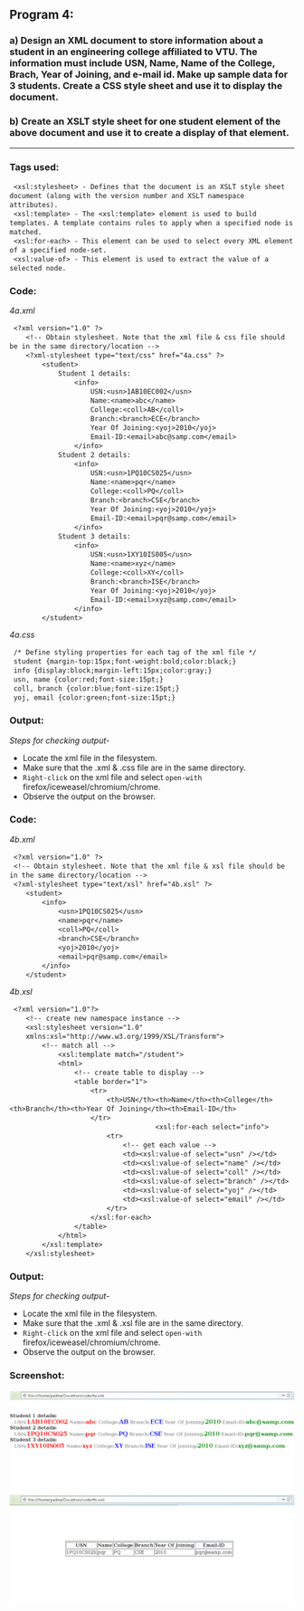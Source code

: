 ## Program 4:
### a) Design an XML document to store information about a student in an engineering college affiliated to VTU. The information must include USN, Name, Name of the College, Brach, Year of Joining, and e-mail id. Make up sample data for 3 students. Create a CSS style sheet and use it to display the document.
### b) Create an XSLT style sheet for one student element of the above document and use it to create a display of that element.
***

### Tags used:
     <xsl:stylesheet> - Defines that the document is an XSLT style sheet document (along with the version number and XSLT namespace attributes).
     <xsl:template> - The <xsl:template> element is used to build templates. A template contains rules to apply when a specified node is matched.
     <xsl:for-each> - This element can be used to select every XML element of a specified node-set.
     <xsl:value-of> - This element is used to extract the value of a selected node.

### Code:
*4a.xml*

     <?xml version="1.0" ?>
     	<!-- Obtain stylesheet. Note that the xml file & css file should be in the same directory/location -->
     	<?xml-stylesheet type="text/css" href="4a.css" ?>
     		<student>
     			Student 1 details:
     				<info>
    					USN:<usn>1AB10EC002</usn>
    					Name:<name>abc</name>
    					College:<coll>AB</coll>
    					Branch:<branch>ECE</branch>
    					Year Of Joining:<yoj>2010</yoj>
    					Email-ID:<email>abc@samp.com</email>
    				</info>
    			Student 2 details:
    				<info>
    					USN:<usn>1PQ10CS025</usn>
    					Name:<name>pqr</name>
    					College:<coll>PQ</coll>
    					Branch:<branch>CSE</branch>
    					Year Of Joining:<yoj>2010</yoj>
    					Email-ID:<email>pqr@samp.com</email>
    				</info>
    			Student 3 details:
    				<info>
    					USN:<usn>1XY10IS005</usn>
    					Name:<name>xyz</name>
    					College:<coll>XY</coll>
    					Branch:<branch>ISE</branch>
    					Year Of Joining:<yoj>2010</yoj>
    					Email-ID:<email>xyz@samp.com</email>
    				</info>
    		</student>

*4a.css*

     /* Define styling properties for each tag of the xml file */
     student {margin-top:15px;font-weight:bold;color:black;}
     info {display:block;margin-left:15px;color:gray;}
     usn, name {color:red;font-size:15pt;}
     coll, branch {color:blue;font-size:15pt;}
     yoj, email {color:green;font-size:15pt;}

### Output:
*Steps for checking output-*

* Locate the xml file in the filesystem.
* Make sure that the .xml & .css file are in the same directory.
* `Right-click` on the xml file and select `open-with` firefox/iceweasel/chromium/chrome.
* Observe the output on the browser.

### Code:
*4b.xml*

     <?xml version="1.0" ?>
     <!-- Obtain stylesheet. Note that the xml file & xsl file should be in the same directory/location -->
     <?xml-stylesheet type="text/xsl" href="4b.xsl" ?>
    	<student>
    		<info>
    			<usn>1PQ10CS025</usn>
    			<name>pqr</name>
    			<coll>PQ</coll>
    			<branch>CSE</branch>
    			<yoj>2010</yoj>
    			<email>pqr@samp.com</email>
    		</info>
    	</student>

*4b.xsl*

     <?xml version="1.0"?>
    	<!-- create new namespace instance -->
    	<xsl:stylesheet version="1.0"
    	xmlns:xsl="http://www.w3.org/1999/XSL/Transform">
    		<!-- match all -->
                <xsl:template match="/student">
    			<html>
    				<!-- create table to display -->
    				<table border="1">
    					<tr>
    						<th>USN</th><th>Name</th><th>College</th><th>Branch</th><th>Year Of Joining</th><th>Email-ID</th>
    					</tr>
                                        <xsl:for-each select="info">
    						<tr>
    							<!-- get each value -->
    							<td><xsl:value-of select="usn" /></td>
    							<td><xsl:value-of select="name" /></td>
    							<td><xsl:value-of select="coll" /></td>
    							<td><xsl:value-of select="branch" /></td>
    							<td><xsl:value-of select="yoj" /></td>
    							<td><xsl:value-of select="email" /></td>
    						</tr>
    					</xsl:for-each>
    				</table>
    			</html>
    		</xsl:template>
    	</xsl:stylesheet>

### Output:
*Steps for checking output-*

* Locate the xml file in the filesystem.
* Make sure that the .xml & .xsl file are in the same directory.
* `Right-click` on the xml file and select `open-with` firefox/iceweasel/chromium/chrome.
* Observe the output on the browser.

### Screenshot:

![output](4.png)
